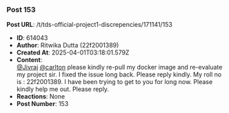 ### Post 153
**Post URL**: /t/tds-official-project1-discrepencies/171141/153
- **ID**: 614043
- **Author**: Ritwika Dutta  (22f2001389)
- **Created At**: 2025-04-01T03:18:01.579Z
- **Content**:  
  <a class="mention" href="/u/jivraj">@Jivraj</a> <a class="mention" href="/u/carlton">@carlton</a> please kindly re-pull my docker image and re-evaluate my project sir. I fixed the issue long back. Please reply kindly. My roll no is : 22f2001389. I have been trying to get to you for long now. Please kindly help me out. Please reply.
- **Reactions**: None
- **Post Number**: 153

